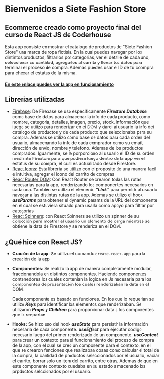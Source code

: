 # Bienvenidos a Siete Fashion Store

## Ecommerce creado como proyecto final del curso de React JS de Coderhouse

Esta app consiste en mostrar el catalogo de productos de "Siete Fashion Store" una marca de ropa fictisia. En la cual puedes navegar por los dintintos productos, filtrarlos por categorias, ver el detalle de cada uno, seleccionar su cantidad, agregarlos al carrito y llenar tus datos para terminar el proceso de compra. Ademas puedes usar el ID de tu copmpra para checar el estatus de la misma.

#### [En este enlace puedes ver la app en funcionamiento]()

## Librerias utilizadas

- [Firebase](https://firebase.google.com/): De Firebase se uso especificamente _**Firestore Database**_ como base de datos para almacenar la info de cada producto, como nombre, categoria, detalles, imagen, precio, stock. Información que luego se utilizo para renderizar en el DOM y darel al usuario la info del catalogo de productos y de cada producto que seleccionaba para su compra. Ademas se utilizo como base de datos para cada orden del usuario, almacenando la info de cada comprador como su email, dirección de envio, nombre y telefono. Ademas de los productos comprados. Igualmente, se le porporciono al usuario el ID de su orden mediante Firestore para que pudiera luego dentro de la app ver el estatus de su compra, el cual es actualizado desde Firestore.
- [React Icons](https://react-icons.github.io/react-icons/): Esta libreria se utilizo con el proposito de una manera facil e intuitiva, agregar el icono del carrito de compras
- [React Router DOM](https://reactrouter.com/en/main): Con React Router se crearon todas las rutas necesarias para la app, renderizando los componentes necesarios en cada una. También se utilizo el elemento _**"Link"**_ para permitir al usuario navegar a las distintas rutas de la app. Ademas se utilizo el hook **_useParams_** para obtener el dynamic params de la URL del componente en el cual se estuviera situado para usarla como apoyo para filtrar por categorias
- [React Spinners](https://www.npmjs.com/package/react-spinners): con React Spinners se utilizo un spinner de su colección para mostrar al usuario un elemento de carga mientras se obtiene la data de Firestore y se renderiza en el DOM.

## ¿Qué hice con React JS?

- **Cración de la app**: Se utilizo el comando `create-react-app` para la creación de la app
- **Componentes**: Se realizo la app de manera completamente modular, fraccionandola en distintos componentes. Haciendo componentes contenedores los cuales contenian la logica en Js necesaria para los componentes de presentación los cuales renderizaban la data en el DOM.

     Cada componente es basado en funciones. En los que lo requerian se utilizo **_Keys_** para identificar los elementos que renderizaban. Se utilizaron **_Props y Children_** para proporcionar data a los componentes que la requerian.

- **Hooks:** Se hizo uso del hook **_useState_** para persistir la información necesaria de cada componente. **_useEffect_** para ejecutar codigo necesario luego del primer renderizado de un componente. **_useContext_** para crear un contexto para el funcionamiento del proceso de compra de la app, con el cual se creo un componente para el contexto, en el que se crearon funciones que realizaban cosas como calcular el total de la compra, la cantidad de productos seleccionados por el usuario, vaciar el carrito, borrar solo un item del carrito, entre otras. Ademas de que en este componente contexto quedaba en su estado almacenado los prpductos selccionados por el usuario.
